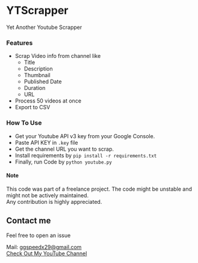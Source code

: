 # YTScrapper

Yet Another Youtube Scrapper

### Features
 - Scrap Video info from channel like
   - Title
   - Description
   - Thumbnail
   - Published Date
   - Duration
   - URL
 - Process 50 videos at once
 - Export to CSV
 
### How To Use

- Get your Youtube API v3 key from your Google Console.
- Paste API KEY in `.key` file
- Get the channel URL you want to scrap.
- Install requirements by `pip install -r requirements.txt`
- Finally, run Code by `python youtube.py`

####  Note
This code was part of a freelance project. The code might be unstable and might not be actively maintained.  
Any contribution is highly appreciated.


## Contact me

Feel free to open an issue  


Mail: [ggspeedx29@gmail.com](mailto:ggspeedx29@gmail.com)  
[Check Out My YouTube Channel](https://www.youtube.com/c/GyanaTech)

